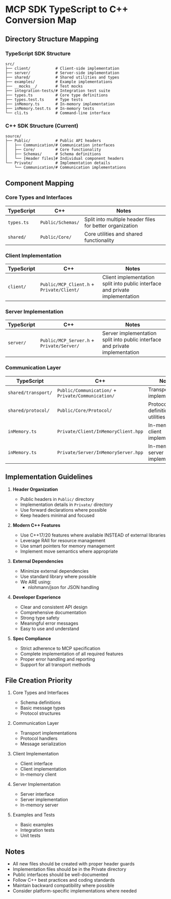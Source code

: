 # MCP SDK TypeScript to C++ Conversion Map

## Directory Structure Mapping

### TypeScript SDK Structure
```
src/
├── client/           # Client-side implementation
├── server/           # Server-side implementation
├── shared/           # Shared utilities and types
├── examples/         # Example implementations
├── __mocks__/        # Test mocks
├── integration-tests/# Integration test suite
├── types.ts          # Core type definitions
├── types.test.ts     # Type tests
├── inMemory.ts       # In-memory implementation
├── inMemory.test.ts  # In-memory tests
└── cli.ts            # Command-line interface
```

### C++ SDK Structure (Current)
```
source/
├── Public/           # Public API headers
│   ├── Communication/# Communication interfaces
│   ├── Core/         # Core functionality
│   ├── Schemas/      # Schema definitions
│   └── [Header files]# Individual component headers
└── Private/          # Implementation details
    └── Communication/# Communication implementations
```

## Component Mapping

### Core Types and Interfaces

| TypeScript | C++ | Notes |
|------------|-----|-------|
| `types.ts` | `Public/Schemas/` | Split into multiple header files for better organization |
| `shared/` | `Public/Core/` | Core utilities and shared functionality |

### Client Implementation

| TypeScript | C++ | Notes |
|------------|-----|-------|
| `client/` | `Public/MCP_Client.h` + `Private/Client/` | Client implementation split into public interface and private implementation |

### Server Implementation

| TypeScript | C++ | Notes |
|------------|-----|-------|
| `server/` | `Public/MCP_Server.h` + `Private/Server/` | Server implementation split into public interface and private implementation |

### Communication Layer

| TypeScript | C++ | Notes |
|------------|-----|-------|
| `shared/transport/` | `Public/Communication/` + `Private/Communication/` | Transport layer implementation |
| `shared/protocol/` | `Public/Core/Protocol/` | Protocol definitions and utilities |
| `inMemory.ts` | `Private/Client/InMemoryClient.hpp` | In-memory client implementation |
| `inMemory.ts` | `Private/Server/InMemoryServer.hpp` | In-memory server implementation |


## Implementation Guidelines

1. **Header Organization**
   - Public headers in `Public/` directory
   - Implementation details in `Private/` directory
   - Use forward declarations where possible
   - Keep headers minimal and focused

2. **Modern C++ Features**
   - Use C++17/20 features where available INSTEAD of external libraries
   - Leverage RAII for resource management
   - Use smart pointers for memory management
   - Implement move semantics where appropriate

3. **External Dependencies**
   - Minimize external dependencies
   - Use standard library where possible
   - We ARE using:
     - nlohmann/json for JSON handling

4. **Developer Experience**
   - Clear and consistent API design
   - Comprehensive documentation
   - Strong type safety
   - Meaningful error messages
   - Easy to use and understand

5. **Spec Compliance**
   - Strict adherence to MCP specification
   - Complete implementation of all required features
   - Proper error handling and reporting
   - Support for all transport methods

## File Creation Priority

1. Core Types and Interfaces
   - Schema definitions
   - Basic message types
   - Protocol structures

2. Communication Layer
   - Transport implementations
   - Protocol handlers
   - Message serialization

3. Client Implementation
   - Client interface
   - Client implementation
   - In-memory client

4. Server Implementation
   - Server interface
   - Server implementation
   - In-memory server

5. Examples and Tests
   - Basic examples
   - Integration tests
   - Unit tests

## Notes

- All new files should be created with proper header guards
- Implementation files should be in the Private directory
- Public interfaces should be well-documented
- Follow C++ best practices and coding standards
- Maintain backward compatibility where possible
- Consider platform-specific implementations where needed
